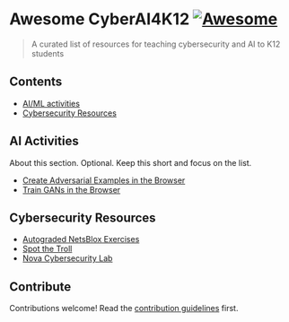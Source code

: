 # Awesome CyberAI4K12 [![Awesome](https://awesome.re/badge.svg)](https://awesome.re)

> A curated list of resources for teaching cybersecurity and AI to K12 students


## Contents

- [AI/ML activities](#ai-activities)
- [Cybersecurity Resources](#cybersecurity-resources)


## AI Activities

About this section. Optional. Keep this short and focus on the list.

- [Create Adversarial Examples in the Browser](https://kennysong.github.io/adversarial.js/)
- [Train GANs in the Browser](https://poloclub.github.io/ganlab/)


## Cybersecurity Resources

- [Autograded NetsBlox Exercises](https://netsblox.github.io/exercises?q=cryptography)
- [Spot the Troll](https://spotthetroll.org/)
- [Nova Cybersecurity Lab](https://www.pbs.org/wgbh/nova/labs/lab/cyber/)


## Contribute

Contributions welcome! Read the [contribution guidelines](contributing.md) first.
